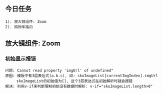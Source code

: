 ## 今日任务
    1). 放大镜组件: Zoom
    2). 购物车路由

## 放大镜组件: Zoom


### 初始显示报错
    问题: Cannot read property 'imgUrl' of undefined"
    原因: 模板中有3层表达式(a.b.c), 如: skuImageList[currentImgIndex].imgUrl
         skuImageList的初始值为[], 这个3层表达式在初始解析时就会报错
    解决: 利用v-if来判断限制初始没有数据时解析: v-if="skuImageList.length>0"

    